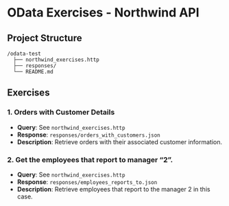 # OData Exercises - Northwind API

## Project Structure
```
/odata-test
  ├── northwind_exercises.http
  ├── responses/
  └── README.md
```
## Exercises

### 1. Orders with Customer Details
- **Query**: See `northwind_exercises.http`
- **Response**: `responses/orders_with_customers.json`
- **Description**: Retrieve orders with their associated customer information.

### 2. Get the employees that report to manager “2”.
- **Query**: See `northwind_exercises.http`
- **Response**: `responses/employees_reports_to.json`
- **Description**: Retrieve employees that report to the manager 2 in this case.